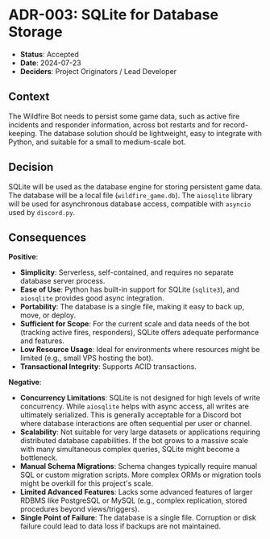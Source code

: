 # ADR-003: SQLite for Database Storage

*   **Status**: Accepted
*   **Date**: 2024-07-23
*   **Deciders**: Project Originators / Lead Developer

## Context

The Wildfire Bot needs to persist some game data, such as active fire incidents and responder information, across bot restarts and for record-keeping. The database solution should be lightweight, easy to integrate with Python, and suitable for a small to medium-scale bot.

## Decision

SQLite will be used as the database engine for storing persistent game data. The database will be a local file (`wildfire_game.db`). The `aiosqlite` library will be used for asynchronous database access, compatible with `asyncio` used by `discord.py`.

## Consequences

**Positive**:
*   **Simplicity**: Serverless, self-contained, and requires no separate database server process.
*   **Ease of Use**: Python has built-in support for SQLite (`sqlite3`), and `aiosqlite` provides good async integration.
*   **Portability**: The database is a single file, making it easy to back up, move, or deploy.
*   **Sufficient for Scope**: For the current scale and data needs of the bot (tracking active fires, responders), SQLite offers adequate performance and features.
*   **Low Resource Usage**: Ideal for environments where resources might be limited (e.g., small VPS hosting the bot).
*   **Transactional Integrity**: Supports ACID transactions.

**Negative**:
*   **Concurrency Limitations**: SQLite is not designed for high levels of write concurrency. While `aiosqlite` helps with async access, all writes are ultimately serialized. This is generally acceptable for a Discord bot where database interactions are often sequential per user or channel.
*   **Scalability**: Not suitable for very large datasets or applications requiring distributed database capabilities. If the bot grows to a massive scale with many simultaneous complex queries, SQLite might become a bottleneck.
*   **Manual Schema Migrations**: Schema changes typically require manual SQL or custom migration scripts. More complex ORMs or migration tools might be overkill for this project's scale.
*   **Limited Advanced Features**: Lacks some advanced features of larger RDBMS like PostgreSQL or MySQL (e.g., complex replication, stored procedures beyond views/triggers).
*   **Single Point of Failure**: The database is a single file. Corruption or disk failure could lead to data loss if backups are not maintained.
